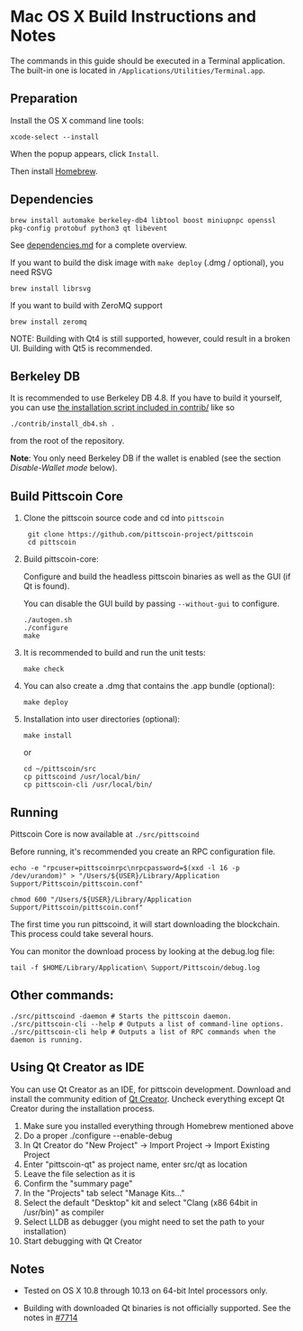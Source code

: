 Mac OS X Build Instructions and Notes
====================================
The commands in this guide should be executed in a Terminal application.
The built-in one is located in `/Applications/Utilities/Terminal.app`.

Preparation
-----------
Install the OS X command line tools:

`xcode-select --install`

When the popup appears, click `Install`.

Then install [Homebrew](https://brew.sh).

Dependencies
----------------------

    brew install automake berkeley-db4 libtool boost miniupnpc openssl pkg-config protobuf python3 qt libevent

See [dependencies.md](dependencies.md) for a complete overview.

If you want to build the disk image with `make deploy` (.dmg / optional), you need RSVG

    brew install librsvg

If you want to build with ZeroMQ support
    
    brew install zeromq

NOTE: Building with Qt4 is still supported, however, could result in a broken UI. Building with Qt5 is recommended.

Berkeley DB
-----------
It is recommended to use Berkeley DB 4.8. If you have to build it yourself,
you can use [the installation script included in contrib/](/contrib/install_db4.sh)
like so

```shell
./contrib/install_db4.sh .
```

from the root of the repository.

**Note**: You only need Berkeley DB if the wallet is enabled (see the section *Disable-Wallet mode* below).

Build Pittscoin Core
------------------------

1. Clone the pittscoin source code and cd into `pittscoin`

        git clone https://github.com/pittscoin-project/pittscoin
        cd pittscoin

2.  Build pittscoin-core:

    Configure and build the headless pittscoin binaries as well as the GUI (if Qt is found).

    You can disable the GUI build by passing `--without-gui` to configure.

        ./autogen.sh
        ./configure
        make

3.  It is recommended to build and run the unit tests:

        make check

4.  You can also create a .dmg that contains the .app bundle (optional):

        make deploy

5.  Installation into user directories (optional):

        make install

    or

        cd ~/pittscoin/src
        cp pittscoind /usr/local/bin/
        cp pittscoin-cli /usr/local/bin/

Running
-------

Pittscoin Core is now available at `./src/pittscoind`

Before running, it's recommended you create an RPC configuration file.

    echo -e "rpcuser=pittscoinrpc\nrpcpassword=$(xxd -l 16 -p /dev/urandom)" > "/Users/${USER}/Library/Application Support/Pittscoin/pittscoin.conf"

    chmod 600 "/Users/${USER}/Library/Application Support/Pittscoin/pittscoin.conf"

The first time you run pittscoind, it will start downloading the blockchain. This process could take several hours.

You can monitor the download process by looking at the debug.log file:

    tail -f $HOME/Library/Application\ Support/Pittscoin/debug.log

Other commands:
-------

    ./src/pittscoind -daemon # Starts the pittscoin daemon.
    ./src/pittscoin-cli --help # Outputs a list of command-line options.
    ./src/pittscoin-cli help # Outputs a list of RPC commands when the daemon is running.

Using Qt Creator as IDE
------------------------
You can use Qt Creator as an IDE, for pittscoin development.
Download and install the community edition of [Qt Creator](https://www.qt.io/download/).
Uncheck everything except Qt Creator during the installation process.

1. Make sure you installed everything through Homebrew mentioned above
2. Do a proper ./configure --enable-debug
3. In Qt Creator do "New Project" -> Import Project -> Import Existing Project
4. Enter "pittscoin-qt" as project name, enter src/qt as location
5. Leave the file selection as it is
6. Confirm the "summary page"
7. In the "Projects" tab select "Manage Kits..."
8. Select the default "Desktop" kit and select "Clang (x86 64bit in /usr/bin)" as compiler
9. Select LLDB as debugger (you might need to set the path to your installation)
10. Start debugging with Qt Creator

Notes
-----

* Tested on OS X 10.8 through 10.13 on 64-bit Intel processors only.

* Building with downloaded Qt binaries is not officially supported. See the notes in [#7714](https://github.com/bitcoin/bitcoin/issues/7714)
